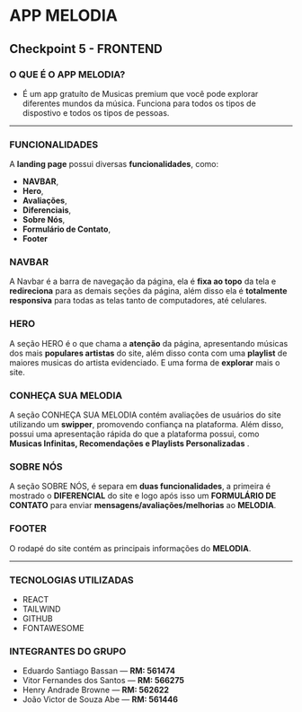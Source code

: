 # APP MELODIA 
## Checkpoint 5 - FRONTEND

### O QUE É O APP MELODIA?
-  É um app gratuíto de Musicas premium que você pode explorar diferentes mundos da música. Funciona para todos os tipos de dispostivo e todos os tipos de pessoas. 

---

### FUNCIONALIDADES
A **landing page** possui diversas **funcionalidades**, como:
- **NAVBAR**,
- **Hero**,
- **Avaliações**,
- **Diferenciais**,
- **Sobre Nós**,
- **Formulário de Contato**, 
- **Footer**

### NAVBAR
A Navbar é a barra de navegação da página, ela é **fixa ao topo** da tela e **redireciona** para as demais seções da página, além disso ela é **totalmente responsiva** para todas as telas tanto de computadores, até celulares.

### HERO
A seção HERO é o que chama a **atenção** da página, apresentando músicas dos mais **populares artistas** do site, além disso conta com uma **playlist** de maiores musicas do artista evidenciado. E uma forma de **explorar** mais o site.

### CONHEÇA SUA MELODIA
A seção CONHEÇA SUA MELODIA contém avaliações de usuários do site utilizando um **swipper**, promovendo confiança na plataforma. Além disso, possui uma apresentação rápida do que a plataforma possui, como **Musicas Infinitas, Recomendações e Playlists Personalizadas** .

### SOBRE NÓS
A seção SOBRE NÓS, é separa em **duas funcionalidades**, a primeira é mostrado o **DIFERENCIAL** do site e logo após isso um **FORMULÁRIO DE CONTATO** para enviar **mensagens/avaliações/melhorias** ao **MELODIA**.  

### FOOTER
O rodapé do site contém as principais informações do **MELODIA**.

---

### TECNOLOGIAS UTILIZADAS 
- REACT
- TAILWIND
- GITHUB
- FONTAWESOME

### INTEGRANTES DO GRUPO
- Eduardo Santiago Bassan — **RM: 561474**
- Vitor Fernandes dos Santos — **RM: 566275**
- Henry Andrade Browne — **RM: 562622**
- João Victor de Souza Abe — **RM: 561446**
